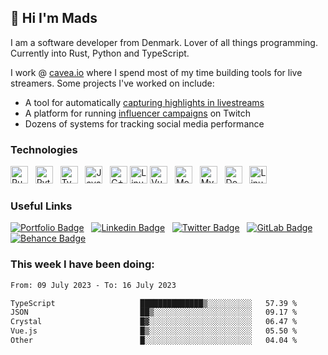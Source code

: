 ## 👋 Hi I'm Mads

I am a software developer from Denmark. Lover of all things programming. Currently into Rust, Python and TypeScript.

I work @ [cavea.io](https://cavea.io?utm_source=github_hougesen) where I spend most of my time building tools for live streamers. Some projects I've worked on include:

-   A tool for automatically [capturing highlights in livestreams](https://capturelab.gg/?utm_source=github_hougesen)
-   A platform for running [influencer campaigns](https://adlab.gg?utm_source=github_hougesen) on Twitch
-   Dozens of systems for tracking social media performance

### Technologies

<img src="https://img.shields.io/badge/Rust-282C34?logo=rust&style=for-the-badge&link=https://github.com/Hougesen?tab=repositories&q=&type=&language=rust&sort=" alt="Rust logo" title="Rust" height="28" />  
<img src="https://img.shields.io/badge/Python-282C34?logo=Python&style=for-the-badge&logoColor=3776AB&link=https://github.com/Hougesen?tab=repositories&q=&type=&language=python&sort=" alt="Python logo" title="Python" height="28" />  
<img src="https://img.shields.io/badge/TypeScript-282C34?logo=typescript&style=for-the-badge&link=https://github.com/Hougesen?tab=repositories&q=&type=&language=typescript&sort=" alt="TypeScript logo" title="TypeScript" height="28" />  
<img src="https://img.shields.io/badge/JavaScript-282C34?logo=javascript&style=for-the-badge&link=https://github.com/Hougesen?tab=repositories&q=&type=&language=javascript&sort=" alt="JavaScript logo" title="JavaScript" height="28" />  
<img src="https://img.shields.io/badge/C++-%23282C34.svg?style=for-the-badge&logo=c%2B%2B&logoColor=white&link=https://github.com/Hougesen?tab=repositories&q=docker&type=&language=cpp&sort=" alt="C++ logo" title="C++" height="28" /> 
<img src="https://img.shields.io/badge/RabbitMQ-282C34?logo=rabbitmq&style=for-the-badge&logoColor=white&link=https://github.com/Hougesen?tab=repositories&q=rabbitmq&type=&language=&sort=" alt="Linux logo" title="RabbitMQ" height="28" />
<img src="https://img.shields.io/badge/Vue-282C34?logo=vuedotjs&style=for-the-badge&link=https://github.com/Hougesen?tab=repositories&q=&type=&language=vue&sort=" alt="Vue.js logo" title="Vue.js" height="28" />  
<img src="https://img.shields.io/badge/MongoDB-282C34?logo=mongodb&style=for-the-badge&link=https://github.com/Hougesen?tab=repositories&q=mongodb&type=&language=&sort=" alt="MongoDB logo" title="MongoDB" height="28" />  
<img src="https://img.shields.io/badge/MySQL-282C34?logo=mysql&style=for-the-badge&logoColor=white&link=https://github.com/Hougesen?tab=repositories&q=mysql&type=&language=&sort=" alt="MySQL logo" title="MySQL" height="28" />  
<img src="https://img.shields.io/badge/Docker-282C34?logo=docker&style=for-the-badge&link=https://github.com/Hougesen?tab=repositories&q=docker&type=&language=&sort=" alt="Docker logo" title="Docker" height="28" />  
<img src="https://img.shields.io/badge/Linux-282C34?logo=linux&style=for-the-badge&logoColor=white&link=https://github.com/Hougesen?tab=repositories&q=linux&type=&language=&sort=" alt="Linux logo" title="Linux" height="28" />

### Useful Links

[![Portfolio Badge](https://img.shields.io/badge/Portfolio-282C34?&style=for-the-badge&logo=node-js&logoColor=white&link=https://mhouge.dk/)](https://mhouge.dk/?utm_source=github)  
[![Linkedin Badge](https://img.shields.io/badge/-LinkedIn-282C34?style=for-the-badge&logo=Linkedin&logoColor=0077b5&link=https://www.linkedin.com/in/mads-hougesen/)](https://www.linkedin.com/in/mads-hougesen-78733016a/)  
[![Twitter Badge](https://img.shields.io/badge/-Twitter-282C34?style=for-the-badge&logo=Twitter&link=https://twitter.com/Mads_Hougesen/)](https://twitter.com/Mads_Hougesen/)  
[![GitLab Badge](https://img.shields.io/badge/-GitLab-282C34?style=for-the-badge&logo=GitLab&link=https://gitlab.com/Hougesen/)](https://gitlab.com/Hougesen)  
[![Behance Badge](https://img.shields.io/badge/-Behance-282C34?style=for-the-badge&logo=Behance&logoColor=1769ff&link=https://www.behance.net/MadsHougesen/)](https://www.behance.net/MadsHougesen/)

### This week I have been doing:

<!--START_SECTION:waka-->

```txt
From: 09 July 2023 - To: 16 July 2023

TypeScript                   ██████████████▒░░░░░░░░░░   57.39 %
JSON                         ██▒░░░░░░░░░░░░░░░░░░░░░░   09.17 %
Crystal                      █▓░░░░░░░░░░░░░░░░░░░░░░░   06.47 %
Vue.js                       █▒░░░░░░░░░░░░░░░░░░░░░░░   05.50 %
Other                        █░░░░░░░░░░░░░░░░░░░░░░░░   04.04 %
```

<!--END_SECTION:waka-->

<img src="https://gpvc.arturio.dev/hougesen" style="display: none !important; width: 1px !important; height: 1px !important ; color: transparent !important; background-color: transparent !important; background: transparent !important; fill: transparent !important" />
